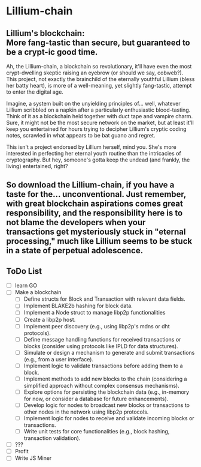 # Lillium-chain

Lillium's blockchain:  
More fang-tastic than secure, but guaranteed to be a crypt-ic good time.
---
Ah, the Lillium-chain, a blockchain so revolutionary, it'll have even the most crypt-dwelling skeptic raising an eyebrow (or should we say, cobweb?). This project, not exactly the brainchild of the eternally youthful Lillium (bless her batty heart), is more of a well-meaning, yet slightly fang-tastic, attempt to enter the digital age.

Imagine, a system built on the unyielding principles of... well, whatever Lillium scribbled on a napkin after a particularly enthusiastic blood-tasting. Think of it as a blockchain held together with duct tape and vampire charm. Sure, it might not be the most secure network on the market, but at least it'll keep you entertained for hours trying to decipher Lillium's cryptic coding notes, scrawled in what appears to be bat guano and regret.

This isn't a project endorsed by Lillium herself, mind you.  She's more interested in perfecting her eternal youth routine than the intricacies of cryptography. But hey, someone's gotta keep the undead (and frankly, the living) entertained, right?

So download the Lillium-chain, if you have a taste for the... unconventional. Just remember, with great blockchain aspirations comes great responsibility, and the responsibility here is to not blame the developers when your transactions get mysteriously stuck in "eternal processing," much like Lillium seems to be stuck in a state of perpetual adolescence.
---
## ToDo List

- [ ] learn GO
- [ ] Make a blockchain
  - [ ] Define structs for Block and Transaction with relevant data fields.
  - [ ] Implement BLAKE2b hashing for block data.
  - [ ] Implement a Node struct to manage libp2p functionalities
  - [ ] Create a libp2p host.
  - [ ] Implement peer discovery (e.g., using libp2p's mdns or dht protocols).
  - [ ] Define message handling functions for received transactions or blocks (consider using protocols like IPLD for data structures).
  - [ ] Simulate or design a mechanism to generate and submit transactions (e.g., from a user interface).
  - [ ] Implement logic to validate transactions before adding them to a block.
  - [ ] Implement methods to add new blocks to the chain (considering a simplified approach without complex consensus mechanisms).
  - [ ] Explore options for persisting the blockchain data (e.g., in-memory for now, or consider a database for future enhancements).
  - [ ] Develop logic for nodes to broadcast new blocks or transactions to other nodes in the network using libp2p protocols.
  - [ ] Implement logic for nodes to receive and validate incoming blocks or transactions.
  - [ ] Write unit tests for core functionalities (e.g., block hashing, transaction validation).
- [ ] ???
- [ ] Profit 
- [ ] Write JS Miner
